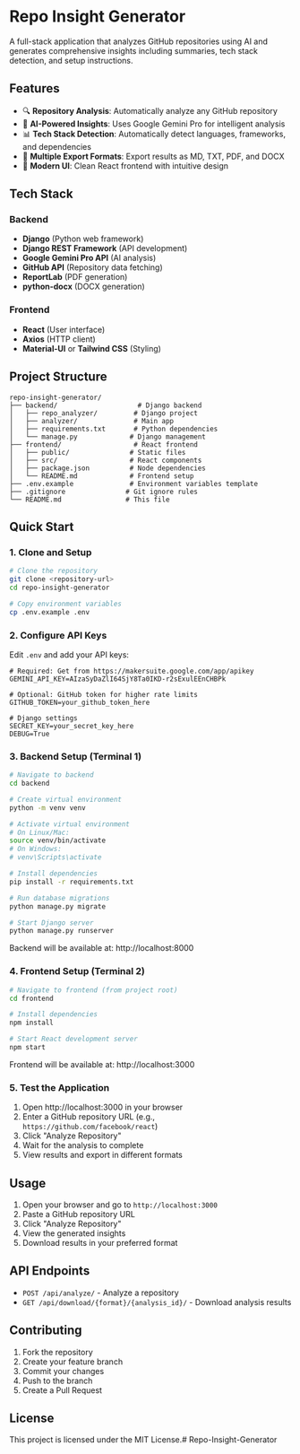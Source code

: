 # Repo Insight Generator

A full-stack application that analyzes GitHub repositories using AI and generates comprehensive insights including summaries, tech stack detection, and setup instructions.

## Features

- 🔍 **Repository Analysis**: Automatically analyze any GitHub repository
- 🤖 **AI-Powered Insights**: Uses Google Gemini Pro for intelligent analysis
- 📊 **Tech Stack Detection**: Automatically detect languages, frameworks, and dependencies
- 📄 **Multiple Export Formats**: Export results as MD, TXT, PDF, and DOCX
- 🎨 **Modern UI**: Clean React frontend with intuitive design

## Tech Stack

### Backend
- **Django** (Python web framework)
- **Django REST Framework** (API development)
- **Google Gemini Pro API** (AI analysis)
- **GitHub API** (Repository data fetching)
- **ReportLab** (PDF generation)
- **python-docx** (DOCX generation)

### Frontend
- **React** (User interface)
- **Axios** (HTTP client)
- **Material-UI** or **Tailwind CSS** (Styling)

## Project Structure

```
repo-insight-generator/
├── backend/                    # Django backend
│   ├── repo_analyzer/         # Django project
│   ├── analyzer/              # Main app
│   ├── requirements.txt       # Python dependencies
│   └── manage.py             # Django management
├── frontend/                  # React frontend
│   ├── public/               # Static files
│   ├── src/                  # React components
│   ├── package.json          # Node dependencies
│   └── README.md             # Frontend setup
├── .env.example              # Environment variables template
├── .gitignore               # Git ignore rules
└── README.md                # This file
```

## Quick Start

### 1. Clone and Setup

```bash
# Clone the repository
git clone <repository-url>
cd repo-insight-generator

# Copy environment variables
cp .env.example .env
```

### 2. Configure API Keys

Edit `.env` and add your API keys:
```env
# Required: Get from https://makersuite.google.com/app/apikey
GEMINI_API_KEY=AIzaSyDaZlI64SjY8Ta0IKD-r2sExulEEnCHBPk

# Optional: GitHub token for higher rate limits
GITHUB_TOKEN=your_github_token_here

# Django settings
SECRET_KEY=your_secret_key_here
DEBUG=True
```

### 3. Backend Setup (Terminal 1)

```bash
# Navigate to backend
cd backend

# Create virtual environment
python -m venv venv

# Activate virtual environment
# On Linux/Mac:
source venv/bin/activate
# On Windows:
# venv\Scripts\activate

# Install dependencies
pip install -r requirements.txt

# Run database migrations
python manage.py migrate

# Start Django server
python manage.py runserver
```

Backend will be available at: http://localhost:8000

### 4. Frontend Setup (Terminal 2)

```bash
# Navigate to frontend (from project root)
cd frontend

# Install dependencies
npm install

# Start React development server
npm start
```

Frontend will be available at: http://localhost:3000

### 5. Test the Application

1. Open http://localhost:3000 in your browser
2. Enter a GitHub repository URL (e.g., `https://github.com/facebook/react`)
3. Click "Analyze Repository"
4. Wait for the analysis to complete
5. View results and export in different formats

## Usage

1. Open your browser and go to `http://localhost:3000`
2. Paste a GitHub repository URL
3. Click "Analyze Repository"
4. View the generated insights
5. Download results in your preferred format

## API Endpoints

- `POST /api/analyze/` - Analyze a repository
- `GET /api/download/{format}/{analysis_id}/` - Download analysis results

## Contributing

1. Fork the repository
2. Create your feature branch
3. Commit your changes
4. Push to the branch
5. Create a Pull Request

## License

This project is licensed under the MIT License.# Repo-Insight-Generator
